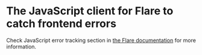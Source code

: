 # The JavaScript client for Flare to catch frontend errors

Check JavaScript error tracking section in [the Flare documentation](https://flareapp.io/docs/javascript-error-tracking/installation) for more information.
